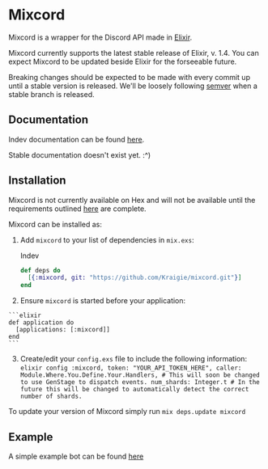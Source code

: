 # Mixcord

Mixcord is a wrapper for the Discord API made in [Elixir](http://elixir-lang.org/).

Mixcord currently supports the latest stable release of Elixir, v. 1.4. You can expect Mixcord to be updated beside Elixir for the forseeable future.

Breaking changes should be expected to be made with every commit up until a stable version is released.
We'll be loosely following [semver](http://semver.org/) when a stable branch is released.

## Documentation
Indev documentation can be found [here](https://kraigie.github.io/mixcord/).

Stable documentation doesn't exist yet. :^)

## Installation

Mixcord is not currently available on Hex and will not be available until the requirements outlined [here](https://github.com/Kraigie/mixcord/projects/1) are complete.

Mixcord can be installed as:

  1. Add `mixcord` to your list of dependencies in `mix.exs`:

      Indev
      ```elixir
      def deps do
        [{:mixcord, git: "https://github.com/Kraigie/mixcord.git"}]
      end
      ```

  2. Ensure `mixcord` is started before your application:

    ```elixir
    def application do
      [applications: [:mixcord]]
    end
    ```

  3. Create/edit your `config.exs` file to include the following information:
    ```elixir
      config :mixcord,
        token: "YOUR_API_TOKEN_HERE",
        caller: Module.Where.You.Define.Your.Handlers, # This will soon be changed to use GenStage to dispatch events.
        num_shards: Integer.t # In the future this will be changed to automatically detect the correct number of shards.
    ```

To update your version of Mixcord simply run `mix deps.update mixcord`

## Example
A simple example bot can be found [here](https://github.com/Kraigie/mixbot)
